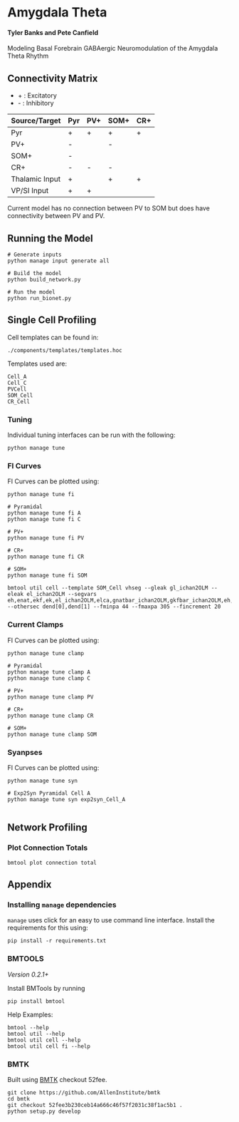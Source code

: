 # Amygdala Theta
#### Tyler Banks and Pete Canfield
Modeling Basal Forebrain GABAergic Neuromodulation of the Amygdala Theta Rhythm

## Connectivity Matrix
* \+ : Excitatory
* \- : Inhibitory

| Source/Target  | Pyr | PV+ | SOM+ | CR+ |
|----------------|-----|-----|------|-----|
| Pyr            | +   | +   | +    | +   |
| PV+            | -   |     | -    |     |
| SOM+           | -   |     |      |     |
| CR+            | -   | -   | -    |     |
| Thalamic Input | +   |     | +    | +   |
| VP/SI Input    | +   | +   |      |     |

Current model has no connection between PV to SOM but does have connectivity between PV and PV.


## Running the Model

```
# Generate inputs
python manage input generate all

# Build the model
python build_network.py

# Run the model
python run_bionet.py
```

## Single Cell Profiling

Cell templates can be found in:
```
./components/templates/templates.hoc
```
Templates used are:
```
Cell_A
Cell_C
PVCell
SOM_Cell
CR_Cell
```

### Tuning

Individual tuning interfaces can be run with the following:
```
python manage tune
```


### FI Curves

FI Curves can be plotted using:

```
python manage tune fi

# Pyramidal 
python manage tune fi A
python manage tune fi C

# PV+
python manage tune fi PV

# CR+
python manage tune fi CR

# SOM+
python manage tune fi SOM

bmtool util cell --template SOM_Cell vhseg --gleak gl_ichan2OLM --eleak el_ichan2OLM --segvars eh,enat,ekf,ek,el_ichan2OLM,elca,gnatbar_ichan2OLM,gkfbar_ichan2OLM,eh,gkhbar_ihOLM,gkAbar_AOLM,catau_ccanlOLM,gsAHbar_sAHPOLM,glcabar_lcaOLM,gcatbar_catOLM,gbar_napOLM --othersec dend[0],dend[1] --fminpa 44 --fmaxpa 305 --fincrement 20

```

### Current Clamps

FI Curves can be plotted using:

```
python manage tune clamp

# Pyramidal 
python manage tune clamp A
python manage tune clamp C

# PV+
python manage tune clamp PV

# CR+
python manage tune clamp CR

# SOM+
python manage tune clamp SOM
```

### Syanpses

FI Curves can be plotted using:

```
python manage tune syn

# Exp2Syn Pyramidal Cell A
python manage tune syn exp2syn_Cell_A


```

## Network Profiling

### Plot Connection Totals
```
bmtool plot connection total
```

## Appendix

### Installing `manage` dependencies
`manage` uses click for an easy to use command line interface. Install the requirements for this using:
```
pip install -r requirements.txt
```

### BMTOOLS

*Version 0.2.1+*

Install BMTools by running

```
pip install bmtool
```

Help Examples:
```
bmtool --help
bmtool util --help
bmtool util cell --help
bmtool util cell fi --help
```

### BMTK

Built using [BMTK](https://github.com/AllenInstitute/bmtk) checkout 52fee.

```
git clone https://github.com/AllenInstitute/bmtk
cd bmtk
git checkout 52fee3b230ceb14a666c46f57f2031c38f1ac5b1 .
python setup.py develop
````
